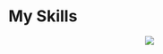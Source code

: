 # My Skills


<p align="center">
  <a href="https://skillicons.dev">
    <img src="https://skillicons.dev/icons?i=py, au, ps, pr, html, css, discord, figma, github" />
  </a>
</p>
